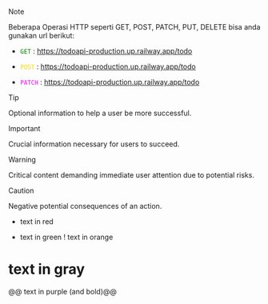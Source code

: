 > [!NOTE]
> Beberapa Operasi HTTP seperti GET, POST, PATCH, PUT, DELETE bisa anda gunakan url berikut:
> + <code style="color : green">GET</code> : https://todoapi-production.up.railway.app/todo
> * <code style="color : gold">POST</code> : https://todoapi-production.up.railway.app/todo
> + <code style="color : fuchsia">PATCH</code> : https://todoapi-production.up.railway.app/todo

> [!TIP]
> Optional information to help a user be more successful.

> [!IMPORTANT]
> Crucial information necessary for users to succeed.

> [!WARNING]
> Critical content demanding immediate user attention due to potential risks.

> [!CAUTION]
> Negative potential consequences of an action.


- text in red
+ text in green
! text in orange
# text in gray
@@ text in purple (and bold)@@
